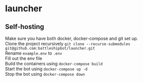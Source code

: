 # launcher

## Self-hosting
Make sure you have both docker, docker-compose and git set up.  
Clone the project recursively `git clone --recurse-submodules git@github.com:battleshipbot/launcher.git`  
Rename `example.env` to `.env`  
Fill out the env file  
Build the containers using `docker-compose build`  
Start the bot using `docker-compose up -d`  
Stop the bot using `docker-compose down`
